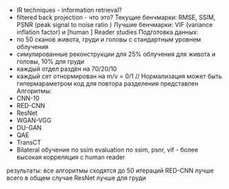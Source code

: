 - IR techniques - information retrieval?
- filtered back projection - что это?
Текущие бенчмарки: RMSE, SSIM, PSNR (peak signal to noise ratio )
Лучшие бенчмарки: VIF (variance inflation factor) и [human ] Reader studies
Подготовка данных:
- по 50 сканов живота, груди и головы с стандартным уровнем облучения
- симулированные реконструкции для 25% облучения для живота и головы, 10% для груди
- каждый отдел раздён на 70/20/10
- каждый сет отнормирован на m/v = 0/1
// Нормализация может быть гипермараметром
код для повтора разделения представлен
Алгоритмы:
- CNN-10
- RED-CNN
- ResNet
- WGAN-VGG
- DU-GAN
- QAE
- TransCT
- Bilateral
обучение по ssim
evaluation по ssim, psnr, vif - более высокая корреляция с human reader

результаты:
все алгоритмы сходятся до 50 итераций
RED-CNN лучше всего в общем случае
ResNet лучше для груди